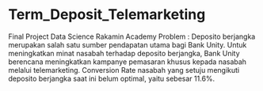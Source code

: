 # Term_Deposit_Telemarketing
Final Project Data Science Rakamin Academy 
Problem : Deposito berjangka merupakan salah satu sumber pendapatan utama bagi Bank Unity. Untuk meningkatkan minat nasabah terhadap deposito berjangka, Bank Unity berencana  meningkatkan kampanye pemasaran khusus kepada nasabah melalui telemarketing. Conversion Rate nasabah yang setuju mengikuti deposito berjangka saat ini belum optimal, yaitu sebesar 11.6%. <br>



